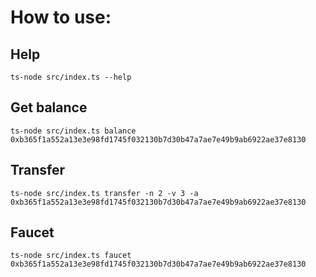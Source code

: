 # How to use:

## Help
```
ts-node src/index.ts --help
```

## Get balance
```
ts-node src/index.ts balance 0xb365f1a552a13e3e98fd1745f032130b7d30b47a7ae7e49b9ab6922ae37e8130
```

## Transfer
``` 
ts-node src/index.ts transfer -n 2 -v 3 -a 0xb365f1a552a13e3e98fd1745f032130b7d30b47a7ae7e49b9ab6922ae37e8130
```

## Faucet
```
ts-node src/index.ts faucet 0xb365f1a552a13e3e98fd1745f032130b7d30b47a7ae7e49b9ab6922ae37e8130
```

